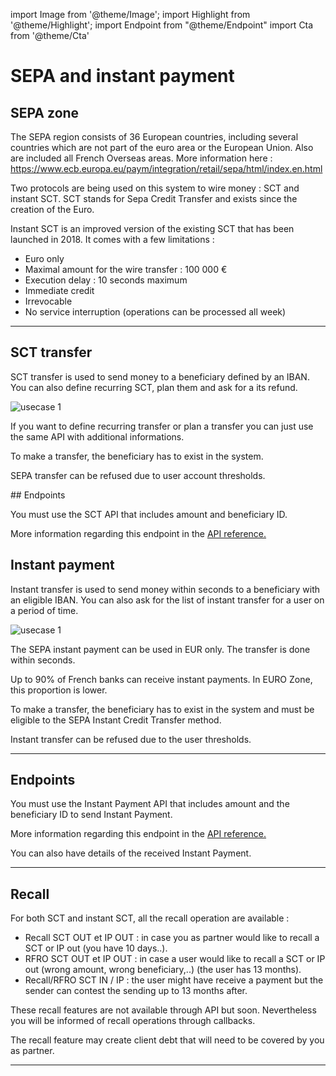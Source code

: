 import Image from '@theme/Image';
import Highlight from '@theme/Highlight';
import Endpoint from "@theme/Endpoint"
import Cta from '@theme/Cta'

# SEPA and instant payment

## SEPA zone


The SEPA region consists of 36 European countries, including several countries which are not part of the euro area or the European Union. Also are included all French Overseas areas. More information here : https://www.ecb.europa.eu/paym/integration/retail/sepa/html/index.en.html


Two protocols are being used on this system to wire money : SCT and instant SCT.
SCT stands for Sepa Credit Transfer and exists since the creation of the Euro.


Instant SCT is an improved version of the existing SCT that has been launched in 2018.
It comes with a few limitations : 
- Euro only
- Maximal amount for the wire transfer : 100 000 €
- Execution delay : 10 seconds maximum
- Immediate credit 
- Irrevocable
- No service interruption (operations can be processed all week)



---

## SCT transfer

SCT transfer is used to send money to a beneficiary defined by an IBAN. You can also define recurring SCT, plan them and ask for a its refund.

<Image src="docs/SCA-SCTOUT.png" alt="usecase 1"/>


<Highlight type="tip">

If you want to define recurring transfer or plan a transfer you can just use the same API with additional informations.

</Highlight>

<Highlight type="caution">

To make a transfer, the beneficiary has to exist in the system.

</Highlight>

<Highlight type="danger">

SEPA transfer can be refused due to user account thresholds.

</Highlight>
## Endpoints

You must use the SCT API that includes amount and beneficiary ID.

More information regarding this endpoint in the [API reference.](/api/Core)

<Endpoint apiUrl="/v1.0/migrationProxy" path="/api/v1.1/users/{userid}/sct" method="post"/>

## Instant payment

Instant transfer is used to send money within seconds to a beneficiary with an eligible IBAN. You can also ask for the list of instant transfer for a user on a period of time.

<Image src="docs/IP_OUT_EN.png" alt="usecase 1"/>

<Highlight>

The SEPA instant payment can be used in EUR only. The transfer is done within seconds.
  
</Highlight>

<Highlight type="tip">

Up to 90% of French banks can receive instant payments. In EURO Zone, this proportion is lower.

</Highlight>

<Highlight type="caution">

To make a transfer, the beneficiary has to exist in the system and must be eligible to the SEPA Instant Credit Transfer method.

</Highlight>

<Highlight type="danger">

Instant transfer can be refused due to the user thresholds.

</Highlight>

---

## Endpoints

You must use the Instant Payment API that includes amount and the beneficiary ID to send Instant Payment.

More information regarding this endpoint in the [API reference.](/api/SCTinst)

<Endpoint apiUrl="/v2.0/Transfers.InstantPayment" path="/api/v2.0/users/{AppUserId}/sctinst" method="post"/>

You can also have details of the received Instant Payment.

<Endpoint apiUrl="/v2.0/Transfers.InstantPayment" path="/api/v2.0/users/{AppUserId}/sctinst/{orderid}" method="get"/>

---
## Recall

For both SCT and instant SCT, all the recall operation are available :

- Recall SCT OUT et IP OUT : in case you as partner would like to recall a SCT or IP out (you have 10 days..).
- RFRO SCT OUT et IP OUT : in case a user would like to recall a SCT or IP out (wrong amount, wrong beneficiary,..) (the user has 13 months).
- Recall/RFRO SCT IN / IP : the user might have receive a payment but the sender can contest the sending up to 13 months after.

These recall features are not available through API but soon. Nevertheless you will be informed of recall operations through callbacks.

<Highlight type="danger">

The recall feature may create client debt that will need to be covered by you as partner.

</Highlight>

<!-- <Endpoint apiUrl="/v1.0/migrationProxy" path="​/api/v2.0/users/{userid}/cards/{id}" method="delete"/> -->

---



<Cta
  context="doc"
  ui="button"
  link="/api/SCTInst"
  label="Try it out"
/>
